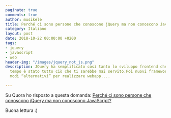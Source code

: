```yaml
---
paginate: true
comments: true
author: musikele
title: Perché ci sono persone che conoscono jQuery ma non conoscono JavaScript?
category: Italiano
layout: post
date: 2018-10-22 00:00:00 +0200
tags:
- jquery
- javascript
- web
header-img: "/images/jquery_not_js.png"
description: JQuery ha semplificato così tanto lo sviluppo frontend che per molto
  tempo è stato tutto ciò che ti sarebbe mai servito.Poi nuovi framework hanno mostrato
  modi “alternativi” per realizzare webapp....

---
```

Su Quora ho risposto a questa domanda: [Perché ci sono persone che conoscono jQuery ma non conoscono JavaScript?](https://it.quora.com/Perché-ci-sono-persone-che-conoscono-jQuery-ma-non-conoscono-JavaScript)

Buona lettura :) 